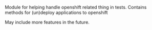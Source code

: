 Module for helping handle openshift related thing in tests.
Contains methods for (un)deploy applications to openshift

May include more features in the future.
